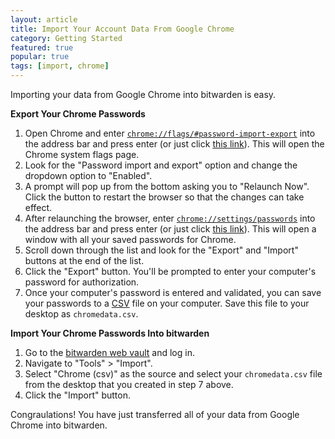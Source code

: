 ```yaml
---
layout: article
title: Import Your Account Data From Google Chrome
category: Getting Started
featured: true
popular: true
tags: [import, chrome]
---
```


Importing your data from Google Chrome into bitwarden is easy. 

**Export Your Chrome Passwords**

1. Open Chrome and enter [`chrome://flags/#password-import-export`][flags] into the address bar and press enter (or just click
   [this link][flags]). This will open the Chrome system flags page.
2. Look for the "Password import and export" option and change the dropdown option to "Enabled".
3. A prompt will pop up from the bottom asking you to "Relaunch Now". Click the button to restart the browser so that the
   changes can take effect.
4. After relaunching the browser, enter [`chrome://settings/passwords`][passwords] into the address bar and press enter (or
   just click [this link][passwords]). This will open a window with all your saved passwords for Chrome.
5. Scroll down through the list and look for the "Export" and "Import" buttons at the end of the list.
6. Click the "Export" button. You'll be prompted to enter your computer's password for authorization.
7. Once your computer's password is entered and validated, you can save your passwords to a [CSV][csv] file on your
   computer. Save this file to your desktop as `chromedata.csv`.

**Import Your Chrome Passwords Into bitwarden**

1. Go to the [bitwarden web vault][bitwarden-vault] and log in.
2. Navigate to "Tools" > "Import".
3. Select "Chrome (csv)" as the source and select your `chromedata.csv` file from the desktop that you created in step 7
   above.
4. Click the "Import" button.

Congraulations! You have just transferred all of your data from Google Chrome into bitwarden.

[flags]: chrome://flags/#password-import-export
[passwords]: chrome://settings/passwords
[csv]: https://en.wikipedia.org/wiki/Comma-separated_values
[bitwarden-vault]: https://vault.bitwarden.com

